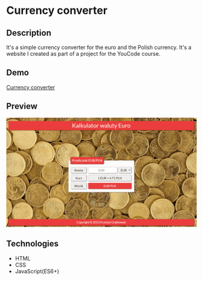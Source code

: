 # Currency converter

## Description

It's a simple currency converter for the euro and the Polish currency. It's a website I created as part of a project for the YouCode course.

## Demo

[Currency converter](https://krystiangreblowski.github.io/currency-converter/)

## Preview

![Currency converter demo](images/demo.gif)

## Technologies
- HTML
- CSS
- JavaScript(ES6+)
